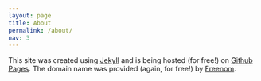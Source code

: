 ```yaml
---
layout: page
title: About
permalink: /about/
nav: 3
---
```


This site was created using [Jekyll](https://jekyllrb.com) and is being hosted (for free!) on [Github Pages](https://pages.github.com). The domain name was provided (again, for free!) by [Freenom](http://www.freenom.com).